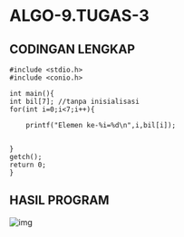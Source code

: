 # ALGO-9.TUGAS-3

## CODINGAN LENGKAP

    #include <stdio.h>
    #include <conio.h>

    int main(){
    int bil[7]; //tanpa inisialisasi
    for(int i=0;i<7;i++){

        printf("Elemen ke-%i=%d\n",i,bil[i]);


    }
    getch();
    return 0;
    }
## HASIL PROGRAM
![img](https://github.com/dindapuspitadewi/ALGO-9.TUGAS-3/blob/master/tugas%203.png?raw=true)
